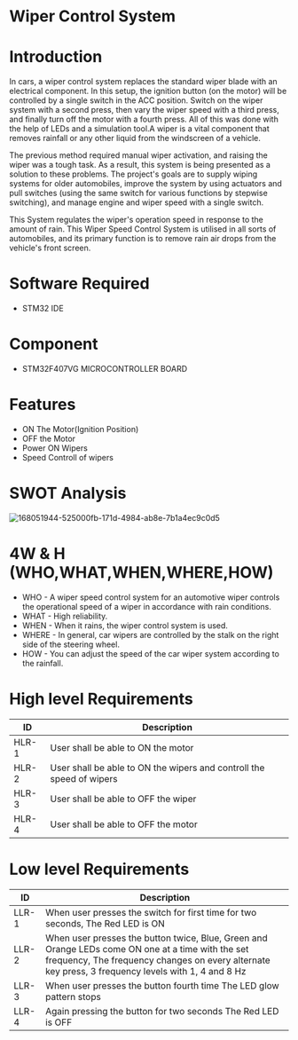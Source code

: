# Wiper Control System

# Introduction
In cars, a wiper control system replaces the standard wiper blade with an electrical component. In this setup, the ignition button (on the motor) will be controlled by a single switch in the ACC position. Switch on the wiper system with a second press, then vary the wiper speed with a third press, and finally turn off the motor with a fourth press. All of this was done with the help of LEDs and a simulation tool.A wiper is a vital component that removes rainfall or any other liquid from the windscreen of a vehicle. 

The previous method required manual wiper activation, and raising the wiper was a tough task. As a result, this system is being presented as a solution to these problems. The project's goals are to supply wiping systems for older automobiles, improve the system by using actuators and pull switches (using the same switch for various functions by stepwise switching), and manage engine and wiper speed with a single switch. 

This System regulates the wiper's operation speed in response to the amount of rain. This Wiper Speed Control System is utilised in all sorts of automobiles, and its primary function is to remove rain air drops from the vehicle's front screen.

# Software Required
 - STM32 IDE

# Component
- STM32F407VG MICROCONTROLLER BOARD

# Features
- ON The Motor(Ignition Position)
- OFF the Motor
- Power ON Wipers
- Speed Controll of wipers

# SWOT Analysis
![168051944-525000fb-171d-4984-ab8e-7b1a4ec9c0d5](https://user-images.githubusercontent.com/102871721/168345071-df9ab350-3fa7-4f8c-b24e-289e3c4cff19.png)

 # 4W & H (WHO,WHAT,WHEN,WHERE,HOW)
 
 - WHO - A wiper speed control system for an automotive wiper controls the operational speed of a wiper in accordance with rain conditions.
 - WHAT - High reliability.
 - WHEN - When it rains, the wiper control system is used.
 - WHERE - In general, car wipers are controlled by the stalk on the right side of the steering wheel.
 - HOW - You can adjust the speed of the car wiper system according to the rainfall.

 # High level Requirements
|ID	|Description|
|----|---------|
|HLR-1|	User shall be able to ON the motor|
|HLR-2|	User shall be able to ON the wipers and controll the speed of wipers|
|HLR-3|	User shall be able to OFF the wiper|
|HLR-4|	User shall be able to OFF the motor|

# Low level Requirements

|   ID	   |Description|
|--------|---------|
|LLR-1|When user presses the switch for first time for two seconds, The Red LED is ON|
|LLR-2|	When user presses the button twice, Blue, Green and Orange LEDs come ON one at a time with the set frequency, The frequency changes on every alternate key press, 3 frequency levels with 1, 4 and 8 Hz|
|LLR-3|When user presses the button fourth time The LED glow pattern stops|
|LLR-4|	Again pressing the button for two seconds The Red LED is OFF|
